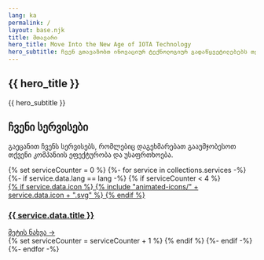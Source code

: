 ```yaml
---
lang: ka
permalink: /
layout: base.njk
title: მთავარი
hero_title: Move Into the New Age of IOTA Technology
hero_subtitle: ჩვენ გთავაზობთ ინოვაციურ ტექნოლოგიურ გადაწყვეტილებებს თქვენი ბიზნესის ზრდისა და განვითარებისთვის.
---
```


<section class="hero-section">
  <div class="container" data-aos="fade-up">
    <h1>{{ hero_title }}</h1>
    <p class="section-title-p">{{ hero_subtitle }}</p>
  </div>
</section>

<section id="home-services" class="services-page-section">
    <div class="container">
        <div class="section-title" data-aos="fade-up">
            <h2>ჩვენი სერვისები</h2>
            <p>გაეცანით ჩვენს სერვისებს, რომლებიც დაგეხმარებათ გააუმჯობესოთ თქვენი კომპანიის ეფექტურობა და უსაფრთხოება.</p>
        </div>
        <div class="services-grid" data-aos="fade-up" data-aos-delay="200">
            {% set serviceCounter = 0 %}
            {%- for service in collections.services -%}
                {%- if service.data.lang == lang -%}
                    {% if serviceCounter < 4 %}
                        <a href="{{ service.url }}" class="service-card glass-panel">
                            <div class="card-header">
                                <div class="card-icon">
                                {% if service.data.icon %}
                                    {% include "animated-icons/" + service.data.icon + ".svg" %}
                                {% endif %}
                                </div>
                                <h3 class="card-title">{{ service.data.title }}</h3>
                            </div>
                            <div class="card-link">
                                მეტის ნახვა →
                            </div>
                        </a>
                        {% set serviceCounter = serviceCounter + 1 %}
                    {% endif %}
                {%- endif -%}
            {%- endfor -%}
        </div>
    </div>
</section>